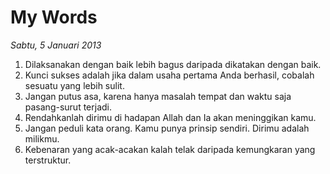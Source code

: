 # My Words

_Sabtu, 5 Januari 2013_

1. Dilaksanakan dengan baik lebih bagus daripada dikatakan dengan baik.
2. Kunci sukses adalah jika dalam usaha pertama Anda berhasil, cobalah sesuatu yang lebih sulit.
3. Jangan putus asa, karena hanya masalah tempat dan waktu saja pasang-surut terjadi.
4. Rendahkanlah dirimu di hadapan Allah dan Ia akan meninggikan kamu.
5. Jangan peduli kata orang. Kamu punya prinsip sendiri. Dirimu adalah milikmu.
6. Kebenaran yang acak-acakan kalah telak daripada kemungkaran yang terstruktur.